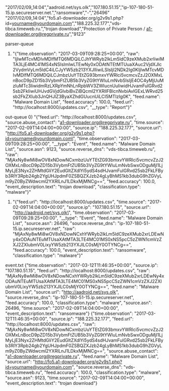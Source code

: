 <head><meta charset="UTF-8"></head>

"2017/02/09_14:04","aadroid.net/sys.olk","107.180.51.15","ip-107-180-51-15.ip.secureserver.net.","ransomware","-","26496"
"2017/02/09_14:04","fo5.a1-downloader.org/g2v9s1.php?id=yourname@yourdomain.com","188.225.32.177","vds-tibca.timeweb.ru.","trojan download","Protection of Private Person / a1-downloader.org@regprivate.ru","9123"

parser-queue
1) "{\"time.observation\": \"2017-03-09T09:28:25+00:00\", \"raw\": \"IjIwMTcvMDIvMDlfMTQ6MDQiLCJhYWRyb2lkLm5ldC9zeXMub2xrIiwiMTA3LjE4MC41MS4xNSIsImlwLTEwNy0xODAtNTEtMTUuaXAuc2VjdXJlc2VydmVyLm5ldC4iLCJyYW5zb213YXJlIiwiLSIsIjI2NDk2Ig0KIjIwMTcvMDIvMDlfMTQ6MDQiLCJmbzUuYTEtZG93bmxvYWRlci5vcmcvZzJ2OXMxLnBocD9pZD15b3VybmFtZUB5b3VyZG9tYWluLmNvbSIsIjE4OC4yMjUuMzIuMTc3IiwidmRzLXRpYmNhLnRpbWV3ZWIucnUuIiwidHJvamFuIGRvd25sb2FkIiwiUHJvdGVjdGlvbiBvZiBQcml2YXRlIFBlcnNvbiAvIGExLWRvd25sb2FkZXIub3JnQHJlZ3ByaXZhdGUucnUiLCI5MTIzIg0K\", \"feed.name\": \"Malware Domain List\", \"feed.accuracy\": 100.0, \"feed.url\": \"http://localhost:8000/updates.csv\", \"__type\": \"Report\"}"

out-queue
0) "{\"feed.url\": \"http://localhost:8000/updates.csv\", \"source.abuse_contact\": \"a1-downloader.org@regprivate.ru\", \"time.source\": \"2017-02-09T14:04:00+00:00\", \"source.ip\": \"188.225.32.177\", \"source.url\": \"http://fo5.a1-downloader.org/g2v9s1.php?id=yourname@yourdomain.com\", \"time.observation\": \"2017-03-09T09:28:25+00:00\", \"__type\": \"Event\", \"feed.name\": \"Malware Domain List\", \"source.asn\": 9123, \"source.reverse_dns\": \"vds-tibca.timeweb.ru\", \"raw\": \"MjAxNy8wMi8wOV8xNDowNCxmbzUuYTEtZG93bmxvYWRlci5vcmcvZzJ2OXMxLnBocD9pZD15b3VybmFtZUB5b3VyZG9tYWluLmNvbSwxODguMjI1LjMyLjE3Nyx2ZHMtdGliY2EudGltZXdlYi5ydS4sdHJvamFuIGRvd25sb2FkLFByb3RlY3Rpb24gb2YgUHJpdmF0ZSBQZXJzb24gLyBhMS1kb3dubG9hZGVyLm9yZ0ByZWdwcml2YXRlLnJ1LDkxMjMNCg==\", \"feed.accuracy\": 100.0, \"event_description.text\": \"trojan download\", \"classification.type\": \"malware\"}"
1) "{\"feed.url\": \"http://localhost:8000/updates.csv\", \"time.source\": \"2017-02-09T14:04:00+00:00\", \"source.ip\": \"107.180.51.15\", \"source.url\": \"http://aadroid.net/sys.olk\", \"time.observation\": \"2017-03-09T09:28:25+00:00\", \"__type\": \"Event\", \"feed.name\": \"Malware Domain List\", \"source.asn\": 26496, \"source.reverse_dns\": \"ip-107-180-51-15.ip.secureserver.net\", \"raw\": \"MjAxNy8wMi8wOV8xNDowNCxhYWRyb2lkLm5ldC9zeXMub2xrLDEwNy4xODAuNTEuMTUsaXAtMTA3LTE4MC01MS0xNS5pcC5zZWN1cmVzZXJ2ZXIubmV0LixyYW5zb213YXJlLC0sMjY0OTYNCg==\", \"feed.accuracy\": 100.0, \"event_description.text\": \"ransomware\", \"classification.type\": \"malware\"}"

event.txt
{"time.observation": "2017-03-12T11:46:35+00:00", "source.ip": "107.180.51.15", "feed.url": "http://localhost:8000/updates.csv", "raw": "MjAxNy8wMi8wOV8xNDowNCxhYWRyb2lkLm5ldC9zeXMub2xrLDEwNy4xODAuNTEuMTUsaXAtMTA3LTE4MC01MS0xNS5pcC5zZWN1cmVzZXJ2ZXIubmV0LixyYW5zb213YXJlLC0sMjY0OTYNCg==", "feed.name": "Malware Domain List", "source.url": "http://aadroid.net/sys.olk", "source.reverse_dns": "ip-107-180-51-15.ip.secureserver.net", "feed.accuracy": 100.0, "classification.type": "malware", "source.asn": 26496, "time.source": "2017-02-09T14:04:00+00:00", "event_description.text": "ransomware"}
{"time.observation": "2017-03-12T11:46:35+00:00", "source.ip": "188.225.32.177", "feed.url": "http://localhost:8000/updates.csv", "raw": "MjAxNy8wMi8wOV8xNDowNCxmbzUuYTEtZG93bmxvYWRlci5vcmcvZzJ2OXMxLnBocD9pZD15b3VybmFtZUB5b3VyZG9tYWluLmNvbSwxODguMjI1LjMyLjE3Nyx2ZHMtdGliY2EudGltZXdlYi5ydS4sdHJvamFuIGRvd25sb2FkLFByb3RlY3Rpb24gb2YgUHJpdmF0ZSBQZXJzb24gLyBhMS1kb3dubG9hZGVyLm9yZ0ByZWdwcml2YXRlLnJ1LDkxMjMNCg==", "source.abuse_contact": "a1-downloader.org@regprivate.ru", "feed.name": "Malware Domain List", "source.url": "http://fo5.a1-downloader.org/g2v9s1.php?id=yourname@yourdomain.com", "source.reverse_dns": "vds-tibca.timeweb.ru", "feed.accuracy": 100.0, "classification.type": "malware", "source.asn": 9123, "time.source": "2017-02-09T14:04:00+00:00", "event_description.text": "trojan download"}
